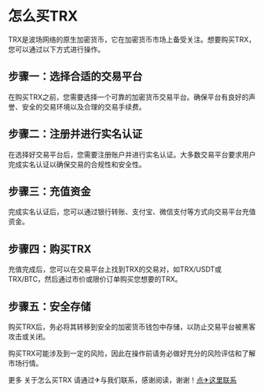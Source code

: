 # 怎么买TRX

TRX是波场网络的原生加密货币，它在加密货币市场上备受关注。想要购买TRX，您可以通过以下方式进行操作。

## 步骤一：选择合适的交易平台

在购买TRX之前，您需要选择一个可靠的加密货币交易平台。确保平台有良好的声誉、安全的交易环境以及合理的交易手续费。

## 步骤二：注册并进行实名认证

在选择好交易平台后，您需要注册账户并进行实名认证。大多数交易平台要求用户完成实名认证以确保交易的合规性和安全性。

## 步骤三：充值资金

完成实名认证后，您可以通过银行转账、支付宝、微信支付等方式向交易平台充值资金。

## 步骤四：购买TRX

充值完成后，您可以在交易平台上找到TRX的交易对，如TRX/USDT或TRX/BTC，然后通过市价或限价订单购买您想要的TRX。

## 步骤五：安全存储

购买TRX后，务必将其转移到安全的加密货币钱包中存储，以防止交易平台被黑客攻击或关闭。

购买TRX可能涉及到一定的风险，因此在操作前请务必做好充分的风险评估和了解市场行情。

更多 关于怎么买TRX 请通过✈与我们联系，感谢阅读，谢谢！[点✈这里联系](https://www.trx.tw)